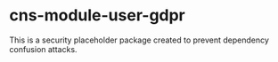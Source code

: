 # cns-module-user-gdpr

This is a security placeholder package created to prevent dependency confusion attacks.